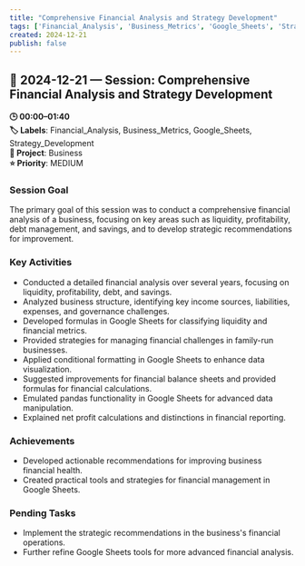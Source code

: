 ```yaml
---
title: "Comprehensive Financial Analysis and Strategy Development"
tags: ['Financial_Analysis', 'Business_Metrics', 'Google_Sheets', 'Strategy_Development']
created: 2024-12-21
publish: false
---
```


## 📅 2024-12-21 — Session: Comprehensive Financial Analysis and Strategy Development

**🕒 00:00–01:40**  
**🏷️ Labels**: Financial_Analysis, Business_Metrics, Google_Sheets, Strategy_Development  
**📂 Project**: Business  
**⭐ Priority**: MEDIUM  


### Session Goal
The primary goal of this session was to conduct a comprehensive financial analysis of a business, focusing on key areas such as liquidity, profitability, debt management, and savings, and to develop strategic recommendations for improvement.

### Key Activities
- Conducted a detailed financial analysis over several years, focusing on liquidity, profitability, debt, and savings.
- Analyzed business structure, identifying key income sources, liabilities, expenses, and governance challenges.
- Developed formulas in Google Sheets for classifying liquidity and financial metrics.
- Provided strategies for managing financial challenges in family-run businesses.
- Applied conditional formatting in Google Sheets to enhance data visualization.
- Suggested improvements for financial balance sheets and provided formulas for financial calculations.
- Emulated pandas functionality in Google Sheets for advanced data manipulation.
- Explained net profit calculations and distinctions in financial reporting.

### Achievements
- Developed actionable recommendations for improving business financial health.
- Created practical tools and strategies for financial management in Google Sheets.

### Pending Tasks
- Implement the strategic recommendations in the business's financial operations.
- Further refine Google Sheets tools for more advanced financial analysis.
